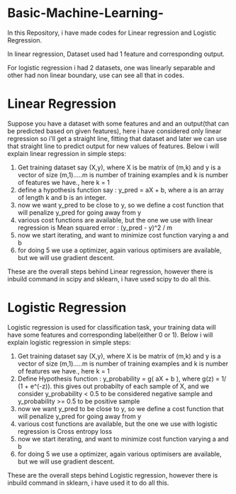 # Basic-Machine-Learning-

In this Repository, i have made codes for Linear regression and Logistic Regression.

In linear regression, Dataset used had 1 feature and corresponding output.

For logistic regression i had 2 datasets, one was linearly separable and other had non linear boundary, use can see all that in codes.

# Linear Regression
Suppose you have a dataset with some features and and an output(that can be predicted based on given features), here i have considered only linear regression so i'll get a straight line, fitting that dataset and later we can use that straight line to predict output for new values of features.
Below i will explain linear regression in simple steps:
1. Get training dataset say (X,y), where X is be matrix of (m,k) and y is a vector of size (m,1).....m is number of training examples and k is number of features we have., here k = 1
2. define a hypothesis function say : y_pred = aX + b, where a is an array of length k and b is an integer.
3. now we want y_pred to be close to y, so we define a cost function that will penalize y_pred for going away from y
4. various cost functions are available, but the one we use with linear regression is Mean squared error : (y_pred - y)^2 / m
5. now we start iterating, and want to minimize cost function varying a and b
6. for doing 5 we use a optimizer, again various optimisers are available, but we will use gradient descent.

These are the overall steps behind Linear regression, however there is inbuild command in scipy and sklearn, i have used scipy to do all this.


# Logistic Regression
Logistic regression is used for classification task, your training data will have some features and corresponding label(either 0 or 1).
Below i will explain logistic regression in simple steps:
1. Get training dataset say (X,y), where X is be matrix of (m,k) and y is a vector of size (m,1).....m is number of training examples and k is number of features we have., here k = 1
2. Define Hypothesis function : y_probability = g( aX + b ), where g(z) = 1/ (1 + e^(-z)). this gives out probabilty of each sample of X, and we consider y_probability < 0.5 to be considered negative sample and y_probability >= 0.5 to be positive sample
3. now we want y_pred to be close to y, so we define a cost function that will penalize y_pred for going away from y
4. various cost functions are available, but the one we use with logistic regression is Cross entropy loss
5. now we start iterating, and want to minimize cost function varying a and b
6. for doing 5 we use a optimizer, again various optimisers are available, but we will use gradient descent.

These are the overall steps behind Logistic regression, however there is inbuild command in  sklearn, i have used it to do all this.
